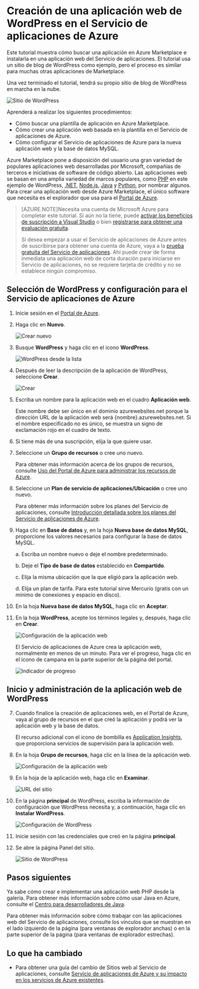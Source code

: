 <properties
	pageTitle="Creación de una aplicación web en Servicio de aplicaciones de Azure | Microsoft Azure"
	description="Obtenga información sobre cómo crear una nueva aplicación web de Azure para un blog de WordPress mediante el Portal de Azure."
	services="app-service\web"
	documentationCenter="php"
	authors="tfitzmac"
	manager="wpickett"
	editor=""/>

<tags
	ms.service="app-service-web"
	ms.workload="na"
	ms.tgt_pltfrm="na"
	ms.devlang="PHP"
	ms.topic="hero-article"
	ms.date="11/13/2015"
	ms.author="tomfitz"/>

# Creación de una aplicación web de WordPress en el Servicio de aplicaciones de Azure

Este tutorial muestra cómo buscar una aplicación en Azure Marketplace e instalarla en una aplicación web del Servicio de aplicaciones. El tutorial usa un sitio de blog de WordPress como ejemplo, pero el proceso es similar para muchas otras aplicaciones de Marketplace.

Una vez terminado el tutorial, tendrá su propio sitio de blog de WordPress en marcha en la nube.

![Sitio de WordPress](./media/web-sites-php-web-site-gallery/wpdashboard.png)

Aprenderá a realizar los siguientes procedimientos:

* Cómo buscar una plantilla de aplicación en Azure Marketplace.
* Cómo crear una aplicación web basada en la plantilla en el Servicio de aplicaciones de Azure.
* Cómo configurar el Servicio de aplicaciones de Azure para la nueva aplicación web y la base de datos MySQL.

Azure Marketplace pone a disposición del usuario una gran variedad de populares aplicaciones web desarrolladas por Microsoft, compañías de terceros e iniciativas de software de código abierto. Las aplicaciones web se basan en una amplia variedad de marcos populares, como [PHP](/develop/nodejs/) en este ejemplo de WordPress, [.NET](/develop/net/), [Node.js](/develop/nodejs/), [Java](/develop/java/) y [Python](/develop/python/), por nombrar algunos. Para crear una aplicación web desde Azure Marketplace, el único software que necesita es el explorador que usa para el [Portal de Azure](https://portal.azure.com/).

> [AZURE.NOTE]Necesita una cuenta de Microsoft Azure para completar este tutorial. Si aún no la tiene, puede [activar los beneficios de suscripción a Visual Studio](/pricing/member-offers/msdn-benefits-details/?WT.mc_id=A261C142F) o bien [registrarse para obtener una evaluación gratuita](/es-ES/pricing/free-trial/?WT.mc_id=A261C142F).
>
> Si desea empezar a usar el Servicio de aplicaciones de Azure antes de suscribirse para obtener una cuenta de Azure, vaya a la [prueba gratuita del Servicio de aplicaciones](http://go.microsoft.com/fwlink/?LinkId=523751). Ahí puede crear de forma inmediata una aplicación web de corta duración para iniciarse en Servicio de aplicaciones, no se requiere tarjeta de crédito y no se establece ningún compromiso.

## Selección de WordPress y configuración para el Servicio de aplicaciones de Azure

1. Inicie sesión en el [Portal de Azure](https://portal.azure.com/).

2. Haga clic en **Nuevo**.
	
    ![Crear nuevo][5]
	
3. Busque **WordPress** y haga clic en el icono **WordPress**.

	![WordPress desde la lista][7]
	
5. Después de leer la descripción de la aplicación de WordPress, seleccione **Crear**.

	![Crear](./media/web-sites-php-web-site-gallery/create.png)

4. Escriba un nombre para la aplicación web en el cuadro **Aplicación web**.

	Este nombre debe ser único en el dominio azurewebsites.net porque la dirección URL de la aplicación web será {nombre}.azurewebsites.net. Si el nombre especificado no es único, se muestra un signo de exclamación rojo en el cuadro de texto.

8. Si tiene más de una suscripción, elija la que quiere usar.

5. Seleccione un **Grupo de recursos** o cree uno nuevo.

	Para obtener más información acerca de los grupos de recursos, consulte [Uso del Portal de Azure para administrar los recursos de Azure](../resource-group-portal.md).

5. Seleccione un **Plan de servicio de aplicaciones/Ubicación** o cree uno nuevo.

	Para obtener más información sobre los planes del Servicio de aplicaciones, consulte [Introducción detallada sobre los planes del Servicio de aplicaciones de Azure](../azure-web-sites-web-hosting-plans-in-depth-overview.md).

7. Haga clic en **Base de datos** y, en la hoja **Nueva base de datos MySQL**, proporcione los valores necesarios para configurar la base de datos MySQL.

	a. Escriba un nombre nuevo o deje el nombre predeterminado.

	b. Deje el **Tipo de base de datos** establecido en **Compartido**.

	c. Elija la misma ubicación que la que eligió para la aplicación web.

	d. Elija un plan de tarifa. Para este tutorial sirve Mercurio (gratis con un mínimo de conexiones y espacio en disco).

8. En la hoja **Nueva base de datos MySQL**, haga clic en **Aceptar**.

8. En la hoja **WordPress**, acepte los términos legales y, después, haga clic en **Crear**.

	![Configuración de la aplicación web](./media/web-sites-php-web-site-gallery/configure.png)

	El Servicio de aplicaciones de Azure crea la aplicación web, normalmente en menos de un minuto. Para ver el progreso, haga clic en el icono de campana en la parte superior de la página del portal.

	![Indicador de progreso](./media/web-sites-php-web-site-gallery/progress.png)

## Inicio y administración de la aplicación web de WordPress
	
7. Cuando finalice la creación de aplicaciones web, en el Portal de Azure, vaya al grupo de recursos en el que creó la aplicación y podrá ver la aplicación web y la base de datos.

	El recurso adicional con el icono de bombilla es [Application Insights](/services/application-insights/), que proporciona servicios de supervisión para la aplicación web.

1. En la hoja **Grupo de recursos**, haga clic en la línea de la aplicación web.

	![Configuración de la aplicación web](./media/web-sites-php-web-site-gallery/resourcegroup.png)

2. En la hoja de la aplicación web, haga clic en **Examinar**.

    ![URL del sitio][browse]

3. En la página **principal** de WordPress, escriba la información de configuración que WordPress necesita y, a continuación, haga clic en **Instalar WordPress**.

	![Configuración de WordPress](./media/web-sites-php-web-site-gallery/wpconfigure.png)

4. Inicie sesión con las credenciales que creó en la página **principal**.

5. Se abre la página Panel del sitio.

	![Sitio de WordPress](./media/web-sites-php-web-site-gallery/wpdashboard.png)

## Pasos siguientes

Ya sabe cómo crear e implementar una aplicación web PHP desde la galería. Para obtener más información sobre cómo usar Java en Azure, consulte el [Centro para desarrolladores de Java](/develop/php/).

Para obtener más información sobre cómo trabajar con las aplicaciones web del Servicio de aplicaciones, consulte los vínculos que se muestran en el lado izquierdo de la página (para ventanas de explorador anchas) o en la parte superior de la página (para ventanas de explorador estrechas).

## Lo que ha cambiado
* Para obtener una guía del cambio de Sitios web al Servicio de aplicaciones, consulte [Servicio de aplicaciones de Azure y su impacto en los servicios de Azure existentes](http://go.microsoft.com/fwlink/?LinkId=529714).

[5]: ./media/web-sites-php-web-site-gallery/startmarketplace.png
[7]: ./media/web-sites-php-web-site-gallery/search-web-app.png
[browse]: ./media/web-sites-php-web-site-gallery/browse-web.png

<!---HONumber=AcomDC_1203_2015-->